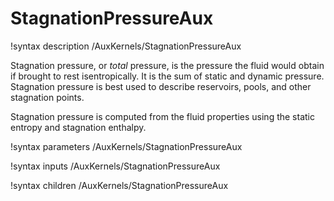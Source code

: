 # StagnationPressureAux

!syntax description /AuxKernels/StagnationPressureAux

Stagnation pressure, or *total* pressure, is the pressure the fluid would obtain if brought to rest isentropically. It is
the sum of static and dynamic pressure. Stagnation pressure is best used to describe reservoirs, pools, and other stagnation
points.

Stagnation pressure is computed from the fluid properties using the static entropy and stagnation enthalpy.

!syntax parameters /AuxKernels/StagnationPressureAux

!syntax inputs /AuxKernels/StagnationPressureAux

!syntax children /AuxKernels/StagnationPressureAux

